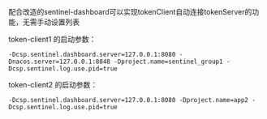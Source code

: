 配合改造的sentinel-dashboard可以实现tokenClient自动连接tokenServer的功能，无需手动设置列表

token-client1 的启动参数：
```shell
-Dcsp.sentinel.dashboard.server=127.0.0.1:8080 -Dnacos.server=127.0.0.1:8848 -Dproject.name=sentinel_group1 -Dcsp.sentinel.log.use.pid=true
```

token-client2 的启动参数：
```shell
-Dcsp.sentinel.dashboard.server=127.0.0.1:8080 -Dproject.name=app2 -Dcsp.sentinel.log.use.pid=true 
```
